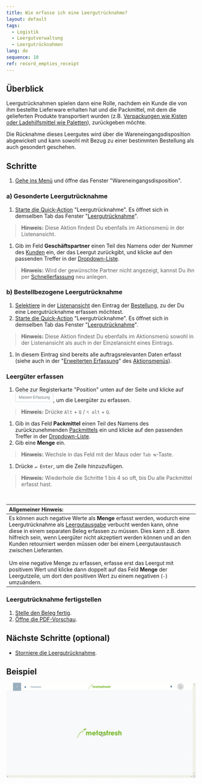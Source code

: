 ```yaml
---
title: Wie erfasse ich eine Leergutrücknahme?
layout: default
tags:
  - Logistik
  - Leergutverwaltung
  - Leergutrücknahmen
lang: de
sequence: 10
ref: record_empties_receipt
---
```


## Überblick
Leergutrücknahmen spielen dann eine Rolle, nachdem ein Kunde die von ihm bestellte Lieferware erhalten hat und die Packmittel, mit dem die gelieferten Produkte transportiert wurden (z.B. [Verpackungen wie Kisten oder Ladehilfsmittel wie Paletten](Handling_Unit_System)), zurückgeben möchte.

Die Rücknahme dieses Leergutes wird über die Wareneingangsdisposition abgewickelt und kann sowohl mit Bezug zu einer bestimmten Bestellung als auch gesondert geschehen.

## Schritte
1. [Gehe ins Menü](Menu) und öffne das Fenster "Wareneingangsdisposition".

### a) Gesonderte Leergutrücknahme
1. [Starte die Quick-Action](AktionStarten) "Leergutrücknahme". Es öffnet sich in demselben Tab das Fenster "[Leergutrücknahme](Menu)".
 >**Hinweis:** Diese Aktion findest Du ebenfalls im Aktionsmenü in der Listenansicht.

1. Gib im Feld **Geschäftspartner** einen Teil des Namens oder der Nummer des [Kunden](Neuer_Geschaeftspartner_Kunde) ein, der das Leergut zurückgibt, und klicke auf den passenden Treffer in der [Dropdown-Liste](Keyboard_Shortcuts_Liste).
 >**Hinweis:** Wird der gewünschte Partner nicht angezeigt, kannst Du ihn per [Schnellerfassung](Neuer_Geschaeftspartner_Schnellerfassung) neu anlegen.

### b) Bestellbezogene Leergutrücknahme
1. [Selektiere](AuswahlBelege) in der [Listenansicht](Ansichten) den Eintrag der [Bestellung](Bestellung_erfassen), zu der Du eine Leergutrücknahme erfassen möchtest.
1. [Starte die Quick-Action](AktionStarten) "Leergutrücknahme". Es öffnet sich in demselben Tab das Fenster "[Leergutrücknahme](Menu)".
 >**Hinweis:** Diese Aktion findest Du ebenfalls im Aktionsmenü sowohl in der Listenansicht als auch in der Einzelansicht eines Eintrags.

1. In diesem Eintrag sind bereits alle auftragsrelevanten Daten erfasst (siehe auch in der "[Erweiterten Erfassung](Ansichten)" des [Aktionsmenüs](AktionStarten)).

### Leergüter erfassen
1. Gehe zur Registerkarte "Position" unten auf der Seite und klicke auf ![](assets/Massen_Erfassung_Button.png), um die Leergüter zu erfassen.
 >**Hinweis:** Drücke `Alt` + `Q` / `⌥ alt` + `Q`.

1. Gib in das Feld **Packmittel** einen Teil des Namens des zurückzunehmenden [Packmittels](Packmittel_einrichten) ein und klicke auf den passenden Treffer in der [Dropdown-Liste](Keyboard_Shortcuts_Liste).
1. Gib eine **Menge** ein.
 >**Hinweis:** Wechsle in das Feld mit der Maus oder `Tab ↹`-Taste.

1. Drücke `↵ Enter`, um die Zeile hinzuzufügen.
 >**Hinweis:** Wiederhole die Schritte 1 bis 4 so oft, bis Du alle Packmittel erfasst hast.

<br>

| **Allgemeiner Hinweis:** |
| :--- |
| Es können auch negative Werte als **Menge** erfasst werden, wodurch eine Leergutrücknahme als [Leergutausgabe](Leergutausgabe_erfassen) verbucht werden kann, ohne diese in einem separaten Beleg erfassen zu müssen. Dies kann z.B. dann hilfreich sein, wenn Leergüter nicht akzeptiert werden können und an den Kunden retourniert werden müssen oder bei einem Leergutaustausch zwischen Lieferanten.<br><br> Um eine negative Menge zu erfassen, erfasse erst das Leergut mit positivem Wert und klicke dann doppelt auf das Feld **Menge** der Leergutzeile, um dort den positiven Wert zu einem negativen (`-`) umzuändern. |

### Leergutrücknahme fertigstellen
1. [Stelle den Beleg fertig](BelegverarbeitungFertigstellen).
1. [Öffne die PDF-Vorschau](PDFVorschau).

## Nächste Schritte (optional)
- [Storniere die Leergutrücknahme](Leergutruecknahme_stornieren).

## Beispiel
![](assets/Leergutruecknahme_erfassen.gif)
